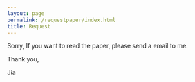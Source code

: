 ```yaml
---
layout: page
permalink: /requestpaper/index.html
title: Request
---
```


Sorry, If you want to read the paper, please send a email to me.

Thank you,

Jia